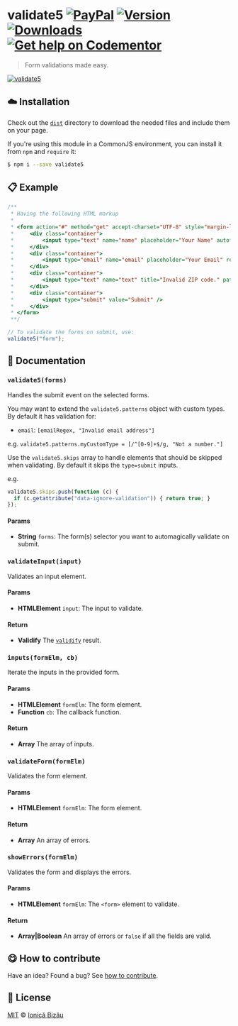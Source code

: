 
# validate5 [![PayPal](https://img.shields.io/badge/%24-paypal-f39c12.svg)][paypal-donations] [![Version](https://img.shields.io/npm/v/validate5.svg)](https://www.npmjs.com/package/validate5) [![Downloads](https://img.shields.io/npm/dt/validate5.svg)](https://www.npmjs.com/package/validate5) [![Get help on Codementor](https://cdn.codementor.io/badges/get_help_github.svg)](https://www.codementor.io/johnnyb?utm_source=github&utm_medium=button&utm_term=johnnyb&utm_campaign=github)

> Form validations made easy.

[![validate5](http://i.imgur.com/tLbLEeJ.png)](http://ionicabizau.github.io/validate5/example)

## :cloud: Installation


Check out the [`dist`](/dist) directory to download the needed files and include them on your page.

If you're using this module in a CommonJS environment, you can install it from `npm` and `require` it:

```sh
$ npm i --save validate5
```


## :clipboard: Example



```js
/**
 * Having the following HTML markup
 *
 * <form action="#" method="get" accept-charset="UTF-8" style="margin-left:6px;">
 *     <div class="container">
 *         <input type="text" name="name" placeholder="Your Name" autofocus required/><br/>
 *     </div>
 *     <div class="container">
 *         <input type="email" name="email" placeholder="Your Email" required/><br/>
 *     </div>
 *     <div class="container">
 *         <input type="text" name="text" title="Invalid ZIP code." pattern="\d{5}-?(\d{4})?" placeholder="ZIP (5 numbers)" required/><br/>
 *     </div>
 *     <div class="container">
 *         <input type="submit" value="Submit" />
 *     </div>
 * </form>
 **/

// To validate the forms on submit, use:
validate5("form");
```

## :memo: Documentation


### `validate5(forms)`
Handles the submit event on the selected forms.

You may want to extend the `validate5.patterns` object with custom types. By default it has validation for:

 - `email`: `[emailRegex, "Invalid email address"]`

e.g. `validate5.patterns.myCustomType = [/^[0-9]+$/g, "Not a number."]`

Use the `validate5.skips` array to handle elements that should be skipped when validating. By default it skips the `type=submit` inputs.

e.g.

```js
validate5.skips.push(function (c) {
  if (c.getattribute("data-ignore-validation")) { return true; }
});
```

#### Params
- **String** `forms`: The form(s) selector you want to automagically validate on submit.

### `validateInput(input)`
Validates an input element.

#### Params
- **HTMLElement** `input`: The input to validate.

#### Return
- **Validify** The [`validify`](https://github.com/IonicaBizau/validify) result.

### `inputs(formElm, cb)`
Iterate the inputs in the provided form.

#### Params
- **HTMLElement** `formElm`: The form element.
- **Function** `cb`: The callback function.

#### Return
- **Array** The array of inputs.

### `validateForm(formElm)`
Validates the form element.

#### Params
- **HTMLElement** `formElm`: The form element.

#### Return
- **Array** An array of errors.

### `showErrors(formElm)`
Validates the form and displays the errors.

#### Params
- **HTMLElement** `formElm`: The `<form>` element to validate.

#### Return
- **Array|Boolean** An array of errors or `false` if all the fields are valid.



## :yum: How to contribute
Have an idea? Found a bug? See [how to contribute][contributing].


## :scroll: License

[MIT][license] © [Ionică Bizău][website]

[paypal-donations]: https://www.paypal.com/cgi-bin/webscr?cmd=_s-xclick&hosted_button_id=RVXDDLKKLQRJW
[donate-now]: http://i.imgur.com/6cMbHOC.png

[license]: http://showalicense.com/?fullname=Ionic%C4%83%20Biz%C4%83u%20%3Cbizauionica%40gmail.com%3E%20(http%3A%2F%2Fionicabizau.net)&year=2016#license-mit
[website]: http://ionicabizau.net
[contributing]: /CONTRIBUTING.md
[docs]: /DOCUMENTATION.md
